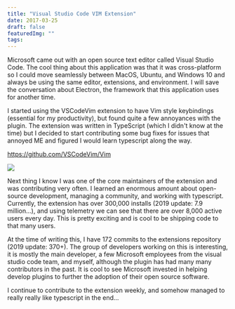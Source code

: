 ```yaml
---
title: "Visual Studio Code VIM Extension"
date: 2017-03-25
draft: false
featuredImg: ""
tags: 
---
```


Microsoft came out with an open source text editor called Visual Studio Code. The cool thing about this application was that it was cross-platform so I could move seamlessly between MacOS, Ubuntu, and Windows 10 and always be using the same editor, extensions, and environment. I will save the conversation about Electron, the framework that this application uses for another time.

I started using the VSCodeVim extension to have Vim style keybindings (essential for my productivity), but found quite a few annoyances with the plugin. The extension was written in TypeScript (which I didn't know at the time) but I decided to start contributing some bug fixes for issues that annoyed ME and figured I would learn typescript along the way.

https://github.com/VSCodeVim/Vim

![](/vscodevim/vim1.png)

Next thing I know I was one of the core maintainers of the extension and was contributing very often. I learned an enormous amount about open-source development, managing a community, and working with typescript. Currently, the extension has over 300,000 installs (2019 update: 7.9 million...), and using telemetry we can see that there are over 8,000 active users every day. This is pretty exciting and is cool to be shipping code to that many users.

At the time of writing this, I have 172 commits to the extensions repository (2019 update: 370+). The group of developers working on this is interesting, it is mostly the main developer, a few Microsoft employees from the visual studio code team, and myself, although the plugin has had many many contributors in the past. It is cool to see Microsoft invested in helping develop plugins to further the adoption of their open source software.

I continue to contribute to the extension weekly, and somehow managed to really really like typescript in the end...